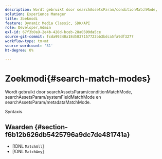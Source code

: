 ```yaml
---
description: Wordt gebruikt door searchAssetsParam/conditionMatchMode, searchAssetsParam/systemFieldMatchMode en searchAssetsParam/metadataMatchMode.
solution: Experience Manager
title: Zoekmodi
feature: Dynamic Media Classic, SDK/API
role: Developer,Admin
exl-id: 67f3b0a9-2e4b-428d-bceb-28a0599da5ce
source-git-commit: fcda99340a18d5037157723bb3bdca5fa9df3277
workflow-type: tm+mt
source-wordcount: '31'
ht-degree: 0%

---
```


# Zoekmodi{#search-match-modes}

Wordt gebruikt door searchAssetsParam/conditionMatchMode, searchAssetsParam/systemFieldMatchMode en searchAssetsParam/metadataMatchMode.

Syntaxis

## Waarden {#section-f6b12b626db5425796a9dc7de481741a}

* [!DNL `MatchAll`]
* [!DNL `MatchAny`]
